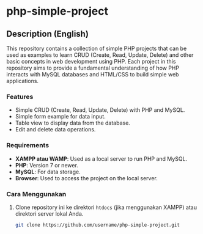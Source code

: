 # php-simple-project

## Description (English)
This repository contains a collection of simple PHP projects that can be used as examples to learn CRUD (Create, Read, Update, Delete) and other basic concepts in web development using PHP. Each project in this repository aims to provide a fundamental understanding of how PHP interacts with MySQL databases and HTML/CSS to build simple web applications.

### Features
- Simple CRUD (Create, Read, Update, Delete) with PHP and MySQL.
- Simple form example for data input.
- Table view to display data from the database.
- Edit and delete data operations.

### Requirements
- **XAMPP atau WAMP**: Used as a local server to run PHP and MySQL.
- **PHP**: Version 7 or newer.
- **MySQL**: For data storage.
- **Browser**: Used to access the project on the local server.

### Cara Menggunakan
1. Clone repository ini ke direktori `htdocs` (jika menggunakan XAMPP) atau direktori server lokal Anda.
   ```bash
   git clone https://github.com/username/php-simple-project.git
